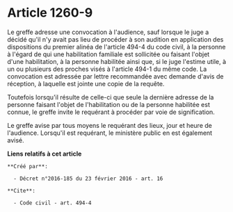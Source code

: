 # Article 1260-9

Le greffe adresse une convocation à l'audience, sauf lorsque le juge a décidé qu'il n'y avait pas lieu de procéder à son
audition en application des dispositions du premier alinéa de l'article 494-4 du code civil, à la personne à l'égard de qui
une habilitation familiale est sollicitée ou faisant l'objet d'une habilitation, à la personne habilitée ainsi que, si le
juge l'estime utile, à un ou plusieurs des proches visés à l'article 494-1 du même code. La convocation est adressée par
lettre recommandée avec demande d'avis de réception, à laquelle est jointe une copie de la requête. 

Toutefois lorsqu'il résulte de celle-ci que seule la dernière adresse de la personne faisant l'objet de l'habilitation ou de
la personne habilitée est connue, le greffe invite le requérant à procéder par voie de signification. 

Le greffe avise par tous moyens le requérant des lieux, jour et heure de l'audience. Lorsqu'il est requérant, le ministère
public en est également avisé.

**Liens relatifs à cet article**

	**Créé par**:

	  - Décret n°2016-185 du 23 février 2016 - art. 16

	**Cite**:

	  - Code civil - art. 494-4
